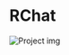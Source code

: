 # RChat

![Project img](https://og-image.vercel.app/**RChat**%20A%20Live%20chat%20with%20ReactJS%2C%20Typescript%20and%20Socket.IO.png?theme=dark&md=1&fontSize=100px&images=https%3A%2F%2Fassets.vercel.com%2Fimage%2Fupload%2Ffront%2Fassets%2Fdesign%2Fhyper-bw-logo.svg&images=https%3A%2F%2Fcdn.jsdelivr.net%2Fgh%2Fremojansen%2Flogo.ts%40master%2Fts.svg&images=https%3A%2F%2Fcdn.worldvectorlogo.com%2Flogos%2Fsocket-io.svg)